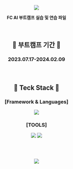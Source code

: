 <div align=center>

<img src="https://capsule-render.vercel.app/api?type=Rounded&color=0:a18cd1,100:fbc2eb&height=120&section=header&text=FC%20AI%20부트캠프&fontSize=90&" />



**FC AI 부트캠프 실습 및 연습 파일**</br></br></br>



 ## :calendar: 부트캠프 기간 :calendar:
### 2023.07.17-2024.02.09 </br></br></br>
## :memo: Teck Stack :memo: 
### [Framework & Languages]
<img src="https://img.shields.io/badge/Python-F24E1E?style=flat-square&logo=Python&logoColor=#3776AB"/></br>

### [TOOLS]
<img src="https://img.shields.io/badge/Visual Studio Code-007ACC?style=flat-square&logo=Visual Studio Code&logoColor=white"/>
<img src="https://img.shields.io/badge/GitHub-181717?style=flat-square&logo=GitHub&logoColor=white"/></br></br></br></br>


<img src="https://github-readme-stats.vercel.app/api/top-langs/?username=JaeminKim-Irene&layout=compact"><br><br>

</div>
